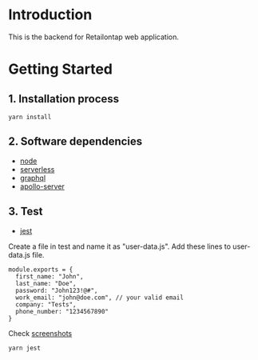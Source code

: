 # Introduction 
This is the backend for Retailontap web application.

# Getting Started
## 1.	Installation process
```console
yarn install
```
## 2.	Software dependencies
- [node](https://nodejs.org/en/docs/)
- [serverless](https://www.serverless.com/framework/docs/)
- [graphql](https://graphql.org/learn/)
- [apollo-server](https://www.apollographql.com/docs/apollo-server/)

## 3. Test
- [jest](https://jestjs.io/)

Create a file in test and name it as "user-data.js". Add these lines to user-data.js file.
```code
module.exports = {
  first_name: "John",
  last_name: "Doe",
  password: "John123!@#",
  work_email: "john@doe.com", // your valid email
  company: "Tests",
  phone_number: "1234567890"
}
```

Check [screenshots](screenshots)

```console
yarn jest
```
